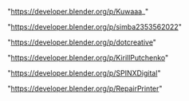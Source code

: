"https://developer.blender.org/p/Kuwaaa_"

"https://developer.blender.org/p/simba2353562022"

"https://developer.blender.org/p/dotcreative"

"https://developer.blender.org/p/KirillPutchenko"

"https://developer.blender.org/p/SPINXDigital"

"https://developer.blender.org/p/RepairPrinter"

